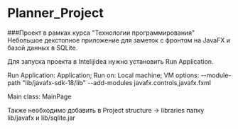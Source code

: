 # Planner_Project

###Проект в рамках курса "Технологии программирования"
Небольшое декстопное приложение для заметок с фронтом на JavaFX и базой данных в SQLite.


Для запуска проекта в Intelijidea нужно установить Run Application.

Run Application: Application;
Run on: Local machine;
VM options: --module-path "lib/javafx-sdk-18/lib" --add-modules javafx.controls,javafx.fxml

Main class: MainPage

Также необходимо добавить в Project structure -> libraries папку lib/javafx и lib/sqlite.jar
